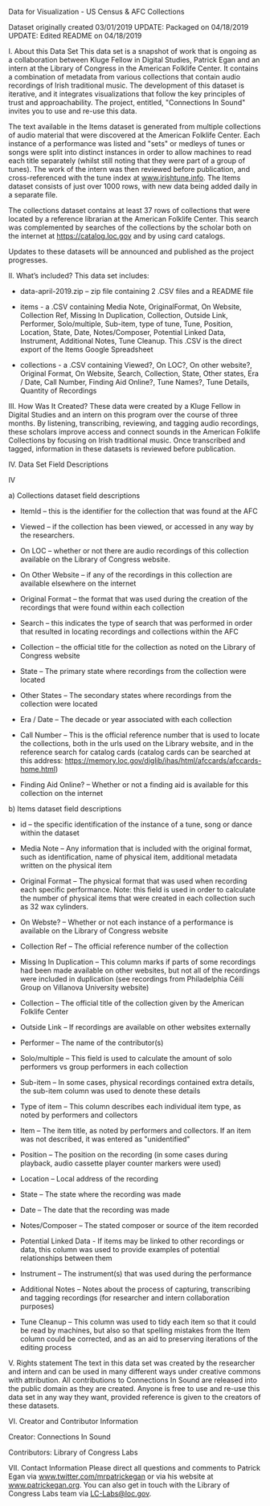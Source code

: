 Data for Visualization - US Census & AFC Collections

Dataset originally created 03/01/2019
UPDATE: Packaged on 04/18/2019
UPDATE: Edited README on 04/18/2019

I. About this Data Set
This data set is a snapshot of work that is ongoing as a collaboration between Kluge Fellow in Digital Studies, Patrick Egan and an intern at the Library of Congress in the American Folklife Center. It contains a combination of metadata from various collections that contain audio recordings of Irish traditional music. The development of this dataset is iterative, and it integrates visualizations that follow the key principles of trust and approachability. The project, entitled, "Connections In Sound" invites you to use and re-use this data.


The text available in the Items dataset is generated from multiple collections of audio material that were discovered at the American Folklife Center. Each instance of a performance was listed and "sets" or medleys of tunes or songs were split into distinct instances in order to allow machines to read each title separately (whilst still noting that they were part of a group of tunes). The work of the intern was then reviewed before publication, and cross-referenced with the tune index at www.irishtune.info. The Items dataset consists of just over 1000 rows, with new data being added daily in a separate file. 

The collections dataset contains at least 37 rows of collections that were located by a reference librarian at the American Folklife Center. This search was complemented by searches of the collections by the scholar both on the internet at https://catalog.loc.gov and by using card catalogs.

Updates to these datasets will be announced and published as the project progresses.


II. What’s included?
This data set includes:
-	data-april-2019.zip – zip file containing 2 .CSV files and a README file

-	items - a .CSV containing Media Note, OriginalFormat, On Website, Collection Ref, Missing In Duplication, Collection, Outside Link, Performer, Solo/multiple, Sub-item, type of tune, Tune, Position, Location, State, Date, Notes/Composer, Potential Linked Data, Instrument, Additional Notes, Tune Cleanup. This .CSV is the direct export of the Items Google Spreadsheet

-	collections - a .CSV containing Viewed?, On LOC?, On other website?, Original Format, On Website, Search, Collection, State, Other states, Era / Date, Call Number, Finding Aid Online?, Tune Names?, Tune Details, Quantity of Recordings														

III. How Was It Created?
These data were created by a Kluge Fellow in Digital Studies and an intern on this program over the course of three months. By listening, transcribing, reviewing, and tagging audio recordings, these scholars improve access and connect sounds in the American Folklife Collections by focusing on Irish traditional music. Once transcribed and tagged, information in these datasets is reviewed before publication.
 

IV. Data Set Field Descriptions

IV 

a) Collections dataset field descriptions


-	ItemId – this is the identifier for the collection that was found at the AFC 

-	Viewed – if the collection has been viewed, or accessed in any way by the researchers.

-	On LOC – whether or not there are audio recordings of this collection available on the Library of Congress website.

-	On Other Website – if any of the recordings in this collection are available elsewhere on the internet

-	Original Format – the format that was used during the creation of the recordings that were found within each collection

-	Search – this indicates the type of search that was performed in order that resulted in locating recordings and collections within the AFC

-	Collection – the official title for the collection as noted on the Library of Congress website

-	State – The primary state where recordings from the collection were located

-	Other States – The secondary states where recordings from the collection were located

-	Era / Date – The decade or year associated with each collection

-	Call Number – This is the official reference number that is used to locate the collections, both in the urls used on the Library website, and in the reference search for catalog cards (catalog cards can be searched at this address: https://memory.loc.gov/diglib/ihas/html/afccards/afccards-home.html)

-	Finding Aid Online? – Whether or not a finding aid is available for this collection on the internet

b) Items dataset field descriptions

-	id – the specific identification of the instance of a tune, song or dance within the dataset

-	Media Note – Any information that is included with the original format, such as identification, name of physical item, additional metadata written on the physical item

-	Original Format – The physical format that was used when recording each specific performance. Note: this field is used in order to calculate the number of physical items that were created in each collection such as 32 wax cylinders.

-	On Webste? – Whether or not each instance of a performance is available on the Library of Congress website

-	Collection Ref – The official reference number of the collection 

-	Missing In Duplication – This column marks if parts of some recordings had been made available on other websites, but not all of the recordings were included in duplication (see recordings from Philadelphia Céilí Group on Villanova University website)

-	Collection – The official title of the collection given by the American Folklife Center

-	Outside Link – If recordings are available on other websites externally

-	Performer – The name of the contributor(s)

-	Solo/multiple – This field is used to calculate the amount of solo performers vs group performers in each collection

-	Sub-item – In some cases, physical recordings contained extra details, the sub-item column was used to denote these details

-	Type of item – This column describes each individual item type, as noted by performers and collectors

-	Item – The item title, as noted by performers and collectors. If an item was not described, it was entered as "unidentified"

-	Position – The position on the recording (in some cases during playback, audio cassette player counter markers were used)

-	Location – Local address of the recording

-	State – The state where the recording was made

-	Date – The date that the recording was made

-	Notes/Composer – The stated composer or source of the item recorded

-	Potential Linked Data - If items may be linked to other recordings or data, this column was used to provide examples of potential relationships between them

-	Instrument – The instrument(s) that was used during the performance

-	Additional Notes – Notes about the process of capturing, transcribing and tagging recordings (for researcher and intern collaboration purposes)

-	Tune Cleanup – This column was used to tidy each item so that it could be read by machines, but also so that spelling mistakes from the Item column could be corrected, and as an aid to preserving iterations of the editing process


V. Rights statement 
The text in this data set was created by the researcher and intern and can be used in many different ways under creative commons with attribution. All contributions to Connections In Sound are released into the public domain as they are created. Anyone is free to use and re-use this data set in any way they want, provided reference is given to the creators of these datasets. 

VI. Creator and Contributor Information

Creator: Connections In Sound

Contributors: Library of Congress Labs 

VII. Contact Information
Please direct all questions and comments to Patrick Egan via www.twitter.com/mrpatrickegan or via his website at www.patrickegan.org. You can also get in touch with the Library of Congress Labs team via LC-Labs@loc.gov.  
